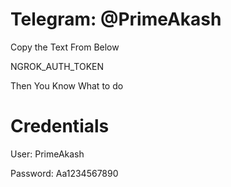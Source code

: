 # Telegram: @PrimeAkash

Copy the Text From Below

NGROK_AUTH_TOKEN

Then You Know What to do

# Credentials

User: PrimeAkash

Password: Aa1234567890
